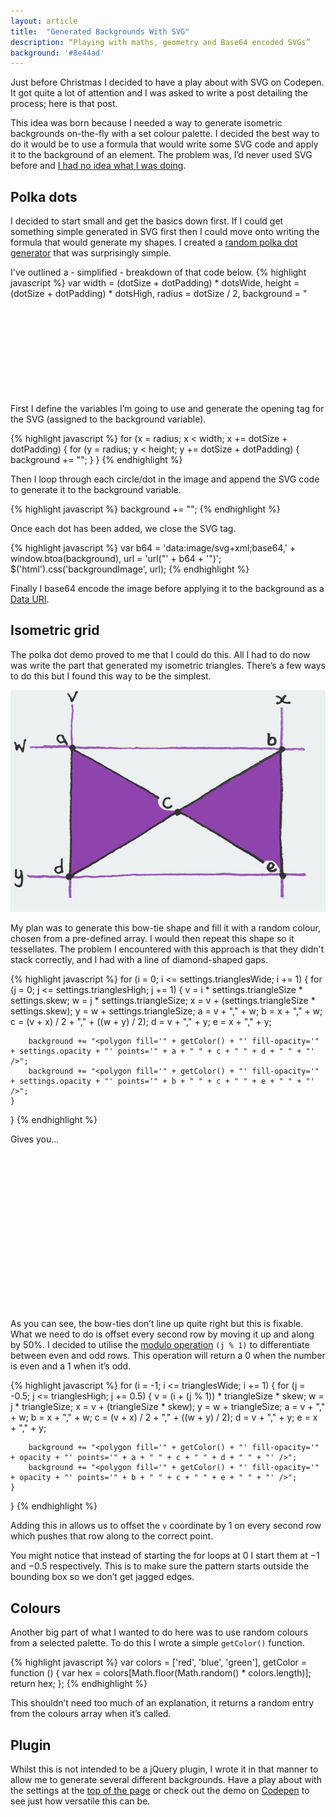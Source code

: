 ```yaml
---
layout: article
title:  "Generated Backgrounds With SVG"
description: “Playing with maths, geometry and Base64 encoded SVGs”
background: '#8e44ad'
---
```


Just before Christmas I decided to have a play about with SVG on Codepen. It got quite a lot of attention and I was asked to write a post detailing the process; here is that post.

This idea was born because I needed a way to generate isometric backgrounds on-the-fly with a set colour palette. I decided the best way to do it would be to use a formula that would write some SVG code and apply it to the background of an element. The problem was, I’d never used SVG before and [I had no idea what I was doing](http://i.imgur.com/EiVhZ.gif).

## Polka dots

I decided to start small and get the basics down first. If I could get something simple generated in SVG first then I could move onto writing the formula that would generate my shapes. I created a [random polka dot generator](http://codepen.io/sambeckham/pen/ouvGg) that was surprisingly simple.

I've outlined a - simplified - breakdown of that code below.
{% highlight javascript %}
var width = (dotSize + dotPadding) * dotsWide,
    height = (dotSize + dotPadding) * dotsHigh,
    radius = dotSize / 2,
    background = "<svg xmlns='http://www.w3.org/2000/svg' width='" + width + "' height='" + height + "'>",
    color = "#09c",
    x,
    y;
{% endhighlight %}

First I define the variables I’m going to use and generate the opening tag for the SVG (assigned to the background variable).

{% highlight javascript %}
for (x = radius; x < width; x += dotSize + dotPadding) {
    for (y = radius; y < height; y += dotSize + dotPadding) {
        background += "<circle fill='" + color + "' cx='" + x + "' cy='" + y + "' r='" + radius + "'/>";
    }
}
{% endhighlight %}

Then I loop through each circle/dot in the image and append the SVG code to generate it to the background variable.

{% highlight javascript %}
background += "</svg>";
{% endhighlight %}

Once each dot has been added, we close the SVG tag.

{% highlight javascript %}
var b64 = 'data:image/svg+xml;base64,' + window.btoa(background),
    url = 'url("' + b64 + '")';
$('html').css('backgroundImage', url);
{% endhighlight %}

Finally I base64 encode the image before applying it to the background as a [Data URI](http://css-tricks.com/data-uris/).

Isometric grid
----------
The polka dot demo proved to me that I could do this. All I had to do now was write the part that generated my isometric triangles. There’s a few ways to do this but I found this way to be the simplest.

![concept drawing](/images/articles/svg/concept.jpg)

My plan was to generate this bow-tie shape and fill it with a random colour, chosen from a pre-defined array. I would then repeat this shape so it tessellates. The problem I encountered with this approach is that they  didn't stack correctly, and I had with a line of diamond-shaped gaps.

{% highlight javascript %}
for (i = 0; i <= settings.trianglesWide; i += 1) {
    for (j = 0; j <= settings.trianglesHigh; j += 1) {
        v = i * settings.triangleSize * settings.skew;
        w = j * settings.triangleSize;
        x = v + (settings.triangleSize * settings.skew);
        y = w + settings.triangleSize;
        a = v + "," + w;
        b = x + "," + w;
        c = (v + x) / 2 + "," + ((w + y) / 2);
        d = v + "," + y;
        e = x + "," + y;

        background += "<polygon fill='" + getColor() + "' fill-opacity='" + settings.opacity + "' points='" + a + " " + c + " " + d + " " + "' />";
        background += "<polygon fill='" + getColor() + "' fill-opacity='" + settings.opacity + "' points='" + b + " " + c + " " + e + " " + "' />";
    }
}
{% endhighlight %}

Gives you…

<div style="background-image:url('/images/articles/svg/failed-attempt.png');background-position:center;height:250px;margin-bottom:0.618033em"></div>

As you can see, the bow-ties don’t line up quite right but this is fixable. What we need to do is offset every second row by moving it up and along by 50%. I decided to utilise the [modulo operation](http://en.wikipedia.org/wiki/Modulo_operation) `(j % 1)` to differentiate between even and odd rows. This operation will return a 0 when the number is even and a 1 when it’s odd.

{% highlight javascript %}
for (i = -1; i <= trianglesWide; i += 1) {
    for (j = -0.5; j <= trianglesHigh; j += 0.5) {
        v = (i + (j % 1)) * triangleSize * skew;
        w = j * triangleSize;
        x = v + (triangleSize * skew);
        y = w + triangleSize;
        a = v + "," + w;
        b = x + "," + w;
        c = (v + x) / 2 + "," + ((w + y) / 2);
        d = v + "," + y;
        e = x + "," + y;

        background += "<polygon fill='" + getColor() + "' fill-opacity='" + opacity + "' points='" + a + " " + c + " " + d + " " + "' />";
        background += "<polygon fill='" + getColor() + "' fill-opacity='" + opacity + "' points='" + b + " " + c + " " + e + " " + "' />";
    }
}
{% endhighlight %}

Adding this in allows us to offset the `v` coordinate by 1 on every second row which pushes that row along to the correct point.

You might notice that instead of starting the for loops at 0 I start them at −1 and −0.5 respectively. This is to make sure the pattern starts outside the bounding box so we don’t get jagged edges.

Colours
----------
Another big part of what I wanted to do here was to use random colours from a selected palette. To do this I wrote a simple `getColor()` function.

{% highlight javascript %}
var colors = ['red', 'blue', 'green'],
    getColor = function () {
        var hex = colors[Math.floor(Math.random() * colors.length)];
        return hex;
    };
{% endhighlight %}

This shouldn’t need too much of an explanation, it returns a random entry from the colours array when it’s called.

Plugin
----------
Whilst this is not intended to be a jQuery plugin, I wrote it in that manner to allow me to generate several different backgrounds. Have a play about with the settings at the [top of the page](#top) or check out the demo on [Codepen](http://codepen.io/sambeckham/pen/FCGrx) to see just how versatile this can be.